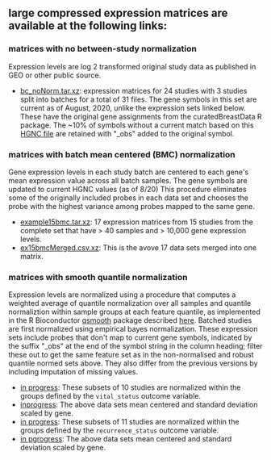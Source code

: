## large compressed expression matrices are available at the following links: 
### matrices with no between-study normalization
Expression levels are log 2 transformed original study data as published in GEO or other public source.

- [bc_noNorm.tar.xz](https://snet-bio-data.s3.us-west-2.amazonaws.com/example15bmc/bc_noNorm.tar.xz): expression matrices for 24 studies with 3 studies split into batches for a total of 31 files.  The gene symbols in this set are current as of August, 2020, unlike the expression sets linked below.  These have the original gene assignments from the curatedBreastData R package.  The ~10% of symbols without a current match based on this [HGNC file](https://www.genenames.org/cgi-bin/download/custom?col=gd_app_sym&col=gd_prev_sym&col=gd_aliases&col=gd_pub_eg_id&col=gd_pub_ensembl_id&status=Approved&hgnc_dbtag=on&order_by=gd_app_sym_sort&format=text&submit=submit) are retained with "_obs" added to the original symbol.
### matrices with batch mean centered (BMC) normalization
Gene expression levels in each study batch are centered to each gene's mean expression value across all batch samples.  The gene symbols are updated to current HGNC values (as of 8/20) This procedure eliminates some of the originally included probes in each data set and chooses the probe with the highest variance among probes mapped to the same gene.
  
- [example15bmc.tar.xz](https://snet-bio-data.s3.us-west-2.amazonaws.com/example15bmc/example15bmc.tar.xz): 17 expression matrices from 15 studies from the complete set that have > 40 samples and > 10,000 gene expression levels.
- [ex15bmcMerged.csv.xz](https://snet-bio-data.s3.us-west-2.amazonaws.com/example15bmc/ex15bmcMerged.csv.xz): This is the avove 17 data sets merged into one matrix.

### matrices with smooth quantile normalization
Expression levels are normalized using a procedure that computes a weighted average of quantile normalization over all samples and quantile normaliztion within sample groups at each feature quantile, as implemented in the R Bioconductor [qsmooth](https://www.bioconductor.org/packages/release/bioc/html/qsmooth.html) package described [here](https://pubmed.ncbi.nlm.nih.gov/29036413/).  Batched studies are first normalized using empirical bayes normalization.
These expression sets include probes that don't map to current gene symbols, indicated by the suffix "_obs" at the end of the symbol string in the column heading; filter these out to get the same feature set as in the non-normalised and robust quantile normed sets above.  They also differ from the previous versions by including imputation of missing values.
- [in progress](https://snet-bio-data.s3.us-west-2.amazonaws.com/example15bmc/.tar.xz): These subsets of 10 studies are normalized within the groups defined by the `vital_status` outcome variable.
- [inprogress](https://snet-bio-data.s3.us-west-2.amazonaws.com/example15bmc/.tar.xz): The above data sets mean centered and standard deviation scaled by gene.
- [in progress](https://snet-bio-data.s3.us-west-2.amazonaws.com/example15bmc/.tar.xz):  These subsets of 11 studies are normalized within the groups defined by the `recurrence_status` outcome variable.
- [in pgrogress](https://snet-bio-data.s3.us-west-2.amazonaws.com/example15bmc/):  The above data sets mean centered and standard deviation scaled by gene.
